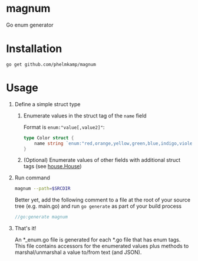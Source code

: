 # magnum
Go enum generator

# Installation

`go get github.com/phelmkamp/magnum`

# Usage

1. Define a simple struct type
    1. Enumerate values in the struct tag of the `name` field

        Format is `enum:"value[,value2]"`:
        ```go
        type Color struct {
            name string `enum:"red,orange,yellow,green,blue,indigo,violet"`
        }
        ```
        
    2. (Optional) Enumerate values of other fields with additional struct tags (see [house.House](testdata/house/house.go))

2. Run command

	```bash
	magnum --path=$SRCDIR
	```

	Better yet, add the following comment to a file at the root of your source tree (e.g. main.go)
	and run `go generate` as part of your build process

	```go
	//go:generate magnum
	```

3. That's it!

	An *_enum.go file is generated for each *.go file that has enum tags. This file contains accessors for the enumerated values plus methods to marshal/unmarshal a value to/from text (and JSON).
